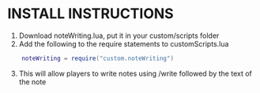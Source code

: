 # INSTALL INSTRUCTIONS
1. Download noteWriting.lua, put it in your custom/scripts folder
2. Add the following to the require statements to customScripts.lua
```lua
	noteWriting = require("custom.noteWriting")
```
3. This will allow players to write notes using /write followed by the text of the note
